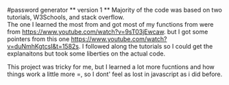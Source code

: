 #password generator
** version 1 **
Majority of the code was based on two tutorials, W3Schools, and stack overflow.  
The one I learned the most from and got most of my functions from were from <https://www.youtube.com/watch?v=9sT03jEwcaw>.
but I got some pointers from this one <https://www.youtube.com/watch?v=duNmhKgtcsI&t=1582s>.
I followed along the tutorials so I could get the explanaitons but took some liberties on the actual code. 

   This project was tricky for me, but I learned a lot more fucntions and how things work a little more =, so I dont' feel as lost in javascript as i did before. 
